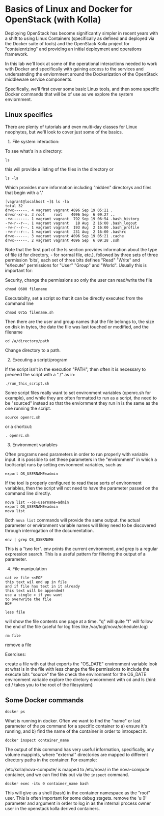 # Basics of Linux and Docker for OpenStack (with Kolla)

Deploying OpenStack has become significantly simpler in recent years with a shift to using Linux Containers (specifically as defined and deployed via the Docker suite of tools) and the OpenStack Kolla project for "contaienrizing" and providing an initial deployment and operations framework.

In this lab we'll look at some of the operational interactions needed to work with Docker and specifically with gaining access to the services and undersatnding the enviornment around the Dockerization of the OpenStack middleware service components.

Specifically, we'll first cover some basic Linux tools, and then some specific Docker commands that will be of use as we explore the system enviornment.

## Linux specifics

There are plenty of tutorials and even multi-day classes for Linux neophytes, but we'll look to cover just some of the basics.

1) File system interaction:

To see what's in a directory:
```
ls
```
this will provide a listing of the files in the directory
  or
```
ls -la
```
Which provides more information including "hidden" directorys and files that begin with a '.'

```
[vagrant@localhost ~]$ ls -la
total 32
drwx------. 4 vagrant vagrant 4096 Sep 19 05:21 .
drwxr-xr-x. 3 root    root    4096 Sep  6 09:27 ..
-rw-------. 1 vagrant vagrant  792 Sep 19 06:54 .bash_history
-rw-r--r--. 1 vagrant vagrant   18 Aug  2 16:00 .bash_logout
-rw-r--r--. 1 vagrant vagrant  193 Aug  2 16:00 .bash_profile
-rw-r--r--. 1 vagrant vagrant  231 Aug  2 16:00 .bashrc
drwx------. 3 vagrant vagrant 4096 Sep 19 05:21 .cache
drwx------. 2 vagrant vagrant 4096 Sep  6 09:28 .ssh
```

Note that the first part of the ls section provides information about the type of file (d for directory, - for normal file, etc.), followed by three sets of three permission 'bits', each set of three bits defines "Read" "Write" and "eXecute" permissions for "User" "Group" and "World".  Usually this is important for:

Security, change the permissions so only the user can read/write the file

```
chmod 0600 filename
```

Executabilty, set a script so that it can be directly executed from the command line

```
chmod 0755 filename.sh
```

Then there are the user and group names that the file belongs to, the size on disk in bytes, the date the file was last touched or modified, and the filename

```
cd /a/directory/path
```

Change directory to a path.

2) Executing a script/program

If the script isn't in the execution "PATH", then often it is necessary to preceed the script with a "./" as in:

```
./run_this_script.sh
```

Some script files really want to set environment variables (openrc.sh for example), and while they are often formatted to run as a script, the need to be "sourced" instead so that the enviornment they run in is the same as the one running the script.

```
source openrc.sh
```

or  a shortcut:

```
. openrc.sh
```

3) Environment variables

Often programs need parameters in order to run properly with variable input. it is possible to set these parameters in the "environment" in which a tool/script runs by setting environment variables, such as:

```
export OS_USERNAME=admin
```

If the tool is properly configured to read these sorts of environment variables, then the script will not need to have the parameter passed on the command line directly.

```
nova list --os-username=admin
export OS_USERNAME=admin
nova list
```

Both ```nova list``` commands will provide the same output.  the actual parameter or environment variable names will likley need to be discovered through interrogation of the documentation.

```
env | grep OS_USERNAME
```

This is a "two fer".  env prints the current environment, and grep is a regular expression search.  This is a useful pattern for filtering the output of a parameter.

4) File manipulation

```
cat >> file <<EOF
this text wil end up in file
and if file has text in it already
this text will be appended!
use a single > if you want
to overwrite the file
EOF
```

```
less file
```

will show the file contents one page at a time.  "q" will quite "f" will follow the end of the file (useful for log files like /var/logl/nova/scheduler.log)

```
rm file
```

remove a file

Exercises:

create a file with cat that exports the "OS_DATE" environment variable
look at what is in the file with less
change the file permissions to include the execute bits
"source" the file
check the environment for the OS_DATE environment variable
explore the diretory enviornment with cd and ls {hint: cd / takes you to the root of the filesystem}

## Some Docker commands

```
docker ps
```

What is running in docker. Often we want to find the "name" or last parameter of the ps command for a specific container to a) ensure it's running, and b) find the name of the container in order to introspect it.

```
docker inspect container_name
```

The output of this command has very useful information, specifically, any volume mappints, where "external" directories are mapped to different directory paths in the container.  For example:

/etc/kolla/nova-compute/ is mapped to /etc/nova/ in the nova-compute container, and we can find this out via the ```inspect``` command.

```
docker exec -itu 0 container_name bash
```

This will give us a shell (bash) in the container namespace as the "root" user. This is often important for some debug stagets.  remove the 'u 0' parameter and argument in order to log in as the internal process owner user in the openstack kolla derived containers.
